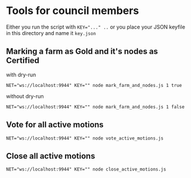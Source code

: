 # Tools for council members

Either you run the script with `KEY="..." ..` or you place your JSON keyfile in this directory and name it `key.json`

## Marking a farm as Gold and it's nodes as Certified

with dry-run

```
NET="ws://localhost:9944" KEY="" node mark_farm_and_nodes.js 1 true
```

without dry-run

```
NET="ws://localhost:9944" KEY="" node mark_farm_and_nodes.js 1 false
```

## Vote for all active motions

```
NET="ws://localhost:9944" KEY="" node vote_active_motions.js
```

## Close all active motions

```
NET="ws://localhost:9944" KEY="" node close_active_motions.js
```
